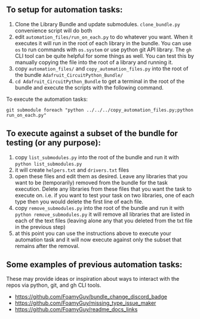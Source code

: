 
## To setup for automation tasks:
1. Clone the Library Bundle and update submodules. `clone_bundle.py` convenience script will do both
2. edit `automation_files/run_on_each.py` to do whatever you want. When it executes it will run in the root of each library in the bundle. You can use `os` to run commands with `os.system` or use python git API library. The `gh` CLI tool can be quite helpful for some things as well. You can test this by manually copying the file into the root of a library and running it.
3. copy `automation_files/` and `copy_automation_files.py` into the root of the bundle `Adafruit_CircuitPython_Bundle/`
4. `cd Adafruit_CircuitPython_Bundle` to get a terminal in the root of the bundle and execute the scripts with the following command.

To execute the automation tasks:
```shell
git submodule foreach "python ../../../copy_automation_files.py;python run_on_each.py"
```


## To execute against a subset of the bundle for testing (or any purpose):
1. copy `list_submodules.py` into the root of the bundle and run it with `python list_submodules.py`
2. it will create `helpers.txt` and `drivers.txt` files
3. open these files and edit them as desired. Leave any libraries that you want to be (temporarily) removed from the bundle for the task execution. Delete any libraries from these files that you want the task to execute on. i.e. if you want to test your task on two libraries, one of each type then you would delete the first line of each file.
4. copy `remove_submodules.py` into the root of the bundle and run it with `python remove_submodules.py` it will remove all libraries that are listed in each of the text files (leaving alone any that you deleted from the txt file in the previous step)
5. at this point you can use the instructions above to execute your automation task and it will now execute against only the subset that remains after the removal. 




## Some examples of previous automation tasks:
These may provide ideas or inspiration about ways to interact with the repos via python, git, and gh CLI tools.
- https://github.com/FoamyGuy/bundle_change_discord_badge
- https://github.com/FoamyGuy/missing_type_issue_maker
- https://github.com/FoamyGuy/readme_docs_links